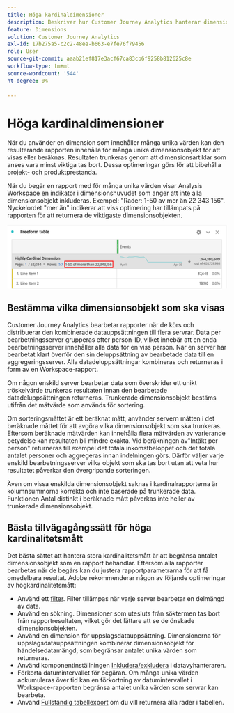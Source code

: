 ```yaml
---
title: Höga kardinaldimensioner
description: Beskriver hur Customer Journey Analytics hanterar dimensioner med många unika värden
feature: Dimensions
solution: Customer Journey Analytics
exl-id: 17b275a5-c2c2-48ee-b663-e7fe76f79456
role: User
source-git-commit: aaab21ef817e3acf67ca83cb6f9258b812625c8e
workflow-type: tm+mt
source-wordcount: '544'
ht-degree: 0%

---
```


# Höga kardinaldimensioner

När du använder en dimension som innehåller många unika värden kan den resulterande rapporten innehålla för många unika dimensionsobjekt för att visas eller beräknas. Resultaten trunkeras genom att dimensionsartiklar som anses vara minst viktiga tas bort. Dessa optimeringar görs för att bibehålla projekt- och produktprestanda.

När du begär en rapport med för många unika värden visar Analysis Workspace en indikator i dimensionshuvudet som anger att inte alla dimensionsobjekt inkluderas. Exempel: &quot;Rader: 1-50 av mer än 22 343 156&quot;. Nyckelordet &quot;mer än&quot; indikerar att viss optimering har tillämpats på rapporten för att returnera de viktigaste dimensionsobjekten.

![Frihandstabell i Workspace som visar nyckelordet &quot;mer än&quot; för att visa 1-50 av mer än 22 343 156](assets/high-cardinality.png)

## Bestämma vilka dimensionsobjekt som ska visas

Customer Journey Analytics bearbetar rapporter när de körs och distribuerar den kombinerade datauppsättningen till flera servrar. Data per bearbetningsserver grupperas efter person-ID, vilket innebär att en enda bearbetningsserver innehåller alla data för en viss person. När en server har bearbetat klart överför den sin deluppsättning av bearbetade data till en aggregeringsserver. Alla datadeluppsättningar kombineras och returneras i form av en Workspace-rapport.

Om någon enskild server bearbetar data som överskrider ett unikt tröskelvärde trunkeras resultaten innan den bearbetade datadeluppsättningen returneras. Trunkerade dimensionsobjekt bestäms utifrån det mätvärde som används för sortering.

Om sorteringsmåttet är ett beräknat mått, använder servern måtten i det beräknade måttet för att avgöra vilka dimensionsobjekt som ska trunkeras. Eftersom beräknade mätvärden kan innehålla flera mätvärden av varierande betydelse kan resultaten bli mindre exakta. Vid beräkningen av&quot;Intäkt per person&quot; returneras till exempel det totala inkomstbeloppet och det totala antalet personer och aggregeras innan indelningen görs. Därför väljer varje enskild bearbetningsserver vilka objekt som ska tas bort utan att veta hur resultatet påverkar den övergripande sorteringen.

Även om vissa enskilda dimensionsobjekt saknas i kardinalrapporterna är kolumnsummorna korrekta och inte baserade på trunkerade data. Funktionen Antal distinkt i beräknade mått påverkas inte heller av trunkerade dimensionsobjekt.

## Bästa tillvägagångssätt för höga kardinalitetsmått

Det bästa sättet att hantera stora kardinalitetsmått är att begränsa antalet dimensionsobjekt som en rapport behandlar. Eftersom alla rapporter bearbetas när de begärs kan du justera rapportparametrarna för att få omedelbara resultat. Adobe rekommenderar någon av följande optimeringar av högkardinalitetsmått:

* Använd ett [filter](/help/components/filters/create-filters.md). Filter tillämpas när varje server bearbetar en delmängd av data.
* Använd en sökning. Dimensioner som utesluts från söktermen tas bort från rapportresultaten, vilket gör det lättare att se de önskade dimensionsobjekten.
* Använd en dimension för uppslagsdatauppsättning. Dimensionerna för uppslagsdatauppsättningen kombinerar dimensionsobjekt för händelsedatamängd, som begränsar antalet unika värden som returneras.
* Använd komponentinställningen [Inkludera/exkludera](/help/data-views/component-settings/include-exclude-values.md) i datavyhanteraren.
* Förkorta datumintervallet för begäran. Om många unika värden ackumuleras över tid kan en förkortning av datumintervallet i Workspace-rapporten begränsa antalet unika värden som servrar kan bearbeta.
* Använd [Fullständig tabellexport](/help/analysis-workspace/export/export-cloud.md) om du vill returnera alla rader i tabellen.
